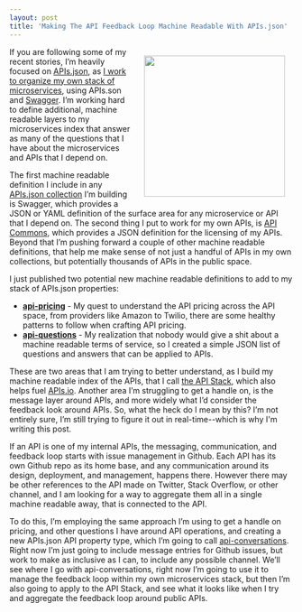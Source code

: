 ```yaml
---
layout: post
title: 'Making The API Feedback Loop Machine Readable With APIs.json'
---
```

<p><img style="padding: 15px;" src="https://s3.amazonaws.com/kinlane-productions/bw-icons/bw-feedback-loop.png" alt="" width="250" align="right" /></p>
<p>If you are following some of my recent stories, I&rsquo;m heavily focused on <a href="http://apisjson.org">APIs.json</a>, as <a href="https://kin-lane.github.io/master/index.html">I work to organize my own stack of microservices</a>, using APIs.son and <a href="http://swagger.io">Swagger</a>. I&rsquo;m working hard to define additional, machine readable layers to my microservices index that answer as many of the questions that I have about the microservices and APIs that I depend on.</p>
<p>The first machine readable definition I include in any <a href="http://apievangelist.com/2015/03/04/making-sure-my-api-roundup-stories-are-machine-readable-by-designing-them-as-apisjson-collections/">APIs.json collection</a> I&rsquo;m building is Swagger, which provides a JSON or YAML definition of the surface area for any microservice or API that I depend on. The second thing I put to work for my own APIs, is <a href="http://apicommons.org">API Commons</a>, which provides a JSON definition for the licensing of my APIs. Beyond that I&rsquo;m pushing forward a couple of other machine readable definitions, that help me make sense of not just a handful of APIs in my own collections, but potentially thousands of APIs in the public space.</p>
<p>I just published two potential new machine readable definitions to add to my stack of APIs.json properties:</p>
<ul>
<li><strong><a href="http://api-pricing.apievangelist.com/">api-pricing</a></strong> - My quest to understand the API pricing across the API space, from providers like Amazon to Twilio, there are some healthy patterns to follow when crafting API pricing.</li>
<li><strong><a href="http://api-questions.apievangelist.com/">api-questions</a></strong> - My realization that nobody would give a shit about a machine readable terms of service, so I created a simple JSON list of questions and answers that can be applied to APIs.</li>
</ul>
<p>These are two areas that I am trying to better understand, as I build my machine readable index of the APIs, that I call <a href="http://theapistack.com">the API Stack</a>, which also helps fuel <a href="http://apis.io">APIs.io</a>. Another area I&rsquo;m struggling to get a handle on, is the message layer around APIs, and more widely what I&rsquo;d consider the feedback look around APIs. So, what the heck do I mean by this? I&rsquo;m not entirely sure, I&rsquo;m still trying to figure it out in real-time--which is why I'm writing this post.&nbsp;</p>
<p>If an API is one of my internal APIs, the messaging, communication, and feedback loop starts with issue management in Github. Each API has its own Github repo as its home base, and any communication around its design, deployment, and management, happens there. However there may be other references to the API made on Twitter, Stack Overflow, or other channel, and I am looking for a way to aggregate them all in a single machine readable away, that is connected to the API.</p>
<p>To do this, I&rsquo;m employing the same approach I&rsquo;m using to get a handle on pricing, and other questions I have around API operations, and creating a new APIs.json API property type, which I&rsquo;m going to call <span style="text-decoration: underline;">api-conversations</span>. Right now I&rsquo;m just going to include message entries for Github issues, but work to make as inclusive as I can, to include any possible channel. We&rsquo;ll see where I go with api-conversations, right now I&rsquo;m going to use it to manage the feedback loop within my own microservices stack, but then I&rsquo;m also going to apply to the API Stack, and see what it looks like when I try and aggregate the feedback loop around public APIs.</p>